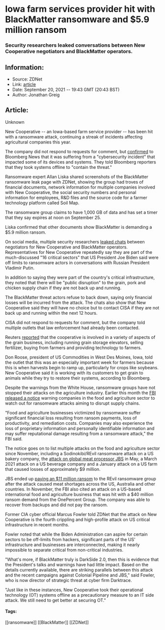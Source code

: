 # Iowa farm services provider hit with BlackMatter ransomware and $5.9 million ransom
### Security researchers leaked conversations between New Cooperative negotiators and BlackMatter operators.

## Information:
+ Source: ZDNet
+ Link: [article](https://www.zdnet.com/article/iowa-farm-services-provider-hit-with-blackmatter-ransomware-and-5-9-million-ransom/)
+ Date: September 20, 2021 -- 19:43 GMT (20:43 BST)
+ Author: Jonathan Greig


## Article:
Unknown

New Cooperative -- an Iowa-based farm service provider -- has been hit with a ransomware attack, continuing a streak of incidents affecting agricultural companies this year. 

The company did not respond to requests for comment, but [confirmed](https://www.bloomberg.com/news/articles/2021-09-20/iowa-based-grain-cooperative-hit-with-ransomware-attack) to Bloomberg News that it was suffering from a "cybersecurity incident" that impacted some of its devices and systems. They told Bloomberg reporters that they took systems offline to "contain the threat."

Ransomware expert Allan Liska shared screenshots of the BlackMatter ransomware leak page with ZDNet, showing the group had troves of financial documents, network information for multiple companies involved with New Cooperative, the social security numbers and personal information for employees, R&D files and the source code for a farmer technology platform called Soil Map. 

The ransomware group claims to have 1,000 GB of data and has set a timer that they say expires at noon on September 25.

Liska confirmed that other documents show BlackMatter is demanding a $5.9 million ransom.

On social media, multiple security researchers [leaked chats](https://twitter.com/argevise/status/1440026528176345097) between negotiators for New Cooperative and BlackMatter operators. Representatives for New Cooperative repeatedly say they are part of the much-discussed "16 critical sectors" that US President Joe Biden said were off limits to ransomware actors in conversations with Russian President Vladimir Putin.

In addition to saying they were part of the country's critical infrastructure, they noted that there will be "public disruption" to the grain, pork and chicken supply chain if they are not back up and running. 






The BlackMatter threat actors refuse to back down, saying only financial losses will be incurred from the attack. The chats also show that New Cooperative said they will have no choice but to contact CISA if they are not back up and running within the next 12 hours.

CISA did not respond to requests for comment, but the company told multiple outlets that law enforcement had already been contacted. 

Reuters [reported](https://www.agriculture.com/markets/newswire/update-3-iowa-farm-services-firm-systems-offline-due-to-cybersecurity-incident) that the cooperative is involved in a variety of aspects of the grain business, including running grain storage elevators, selling fertilizer, buying from farmers and providing technology to farmers. 

Don Roose, president of US Commodities in West Des Moines, Iowa, told the outlet that this was an especially important week for farmers because this is when harvests begin to ramp up, particularly for crops like soybeans. New Cooperative said it is working with its customers to get grain to animals while they try to restore their systems, according to Bloomberg. 

Despite the warnings from the White House, ransomware groups have not stopped their attacks on the agriculture industry. Earlier this month the [FBI released a notice](https://www.zdnet.com/article/fbi-warns-of-ransomware-attacks-targeting-food-and-agriculture-sector-as-white-house-pushes-for-proactive-measures/) warning companies in the food and agriculture sector to watch out for ransomware attacks aiming to disrupt supply chains.

"Food and agriculture businesses victimized by ransomware suffer significant financial loss resulting from ransom payments, loss of productivity, and remediation costs. Companies may also experience the loss of proprietary information and personally identifiable information and may suffer reputational damage resulting from a ransomware attack," the FBI said. 

The notice goes on to list multiple attacks on the food and agriculture sector since November, including a Sodinokibi/REvil ransomware attack on a US bakery company, the [attack on global meat processor JBS](https://www.zdnet.com/article/jbs-usa-cyber-attack-affecting-north-american-and-australian-systems/) in May, a March 2021 attack on a US beverage company and a January attack on a US farm that caused losses of approximately $9 million. 

JBS ended up [paying an $11 million ransom](https://www.zdnet.com/article/ransomware-meat-firm-jbs-says-it-paid-out-11m-after-attack/) to the REvil ransomware group after the attack caused meat shortages across the US, Australia and other countries. In November, the FBI also cited an attack on a US-based international food and agriculture business that was hit with a $40 million ransom demand from the OnePercent Group. The company was able to recover from backups and did not pay the ransom.

Former CIA cyber official Marcus Fowler told ZDNet that the attack on New Cooperative is the fourth crippling and high-profile attack on US critical infrastructure in recent months.

Fowler noted that while the Biden Administration can aspire for certain sectors to be off-limits from hackers, significant parts of the US' infrastructure and businesses are interconnected, making it nearly impossible to separate critical from non-critical industries. 

"What's more, if BlackMatter truly is DarkSide 2.0, then this is evidence that the President's talks and warnings have had little impact. Based on the details currently available, there are striking parallels between this attack and the recent campaigns against Colonial Pipeline and JBS," said Fowler, who is now director of strategic threat at cyber firm Darktrace.

"Just like in these instances, New Cooperative took their operational technology (OT) systems offline as a precautionary measure to an IT side attack. We still need to get better at securing OT."





#### Tags:
[[ransomware]] [[BlackMatter]] [[ZDNet]]
